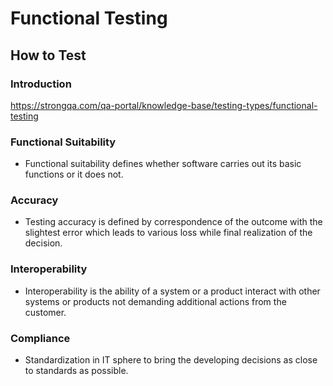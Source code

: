 # Functional Testing

## How to Test

### Introduction

https://strongqa.com/qa-portal/knowledge-base/testing-types/functional-testing

### Functional Suitability

- Functional suitability defines whether software carries out its basic functions or it does not.

### Accuracy

- Testing accuracy is defined by correspondence of the outcome with the slightest error which leads to various loss while final realization of the decision.

### Interoperability

- Interoperability is the ability of a system or a product interact with other systems or products not demanding additional actions from the customer.

### Compliance

- Standardization in IT sphere to bring the developing decisions as close to standards as possible.